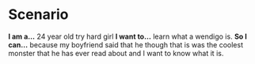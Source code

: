 # Scenario

**I am a…** 24 year old try hard girl 
**I want to…** learn what a wendigo is.
**So I can…** because my boyfriend said that he though that is was the coolest monster that he has ever read about and I want to know what it is.